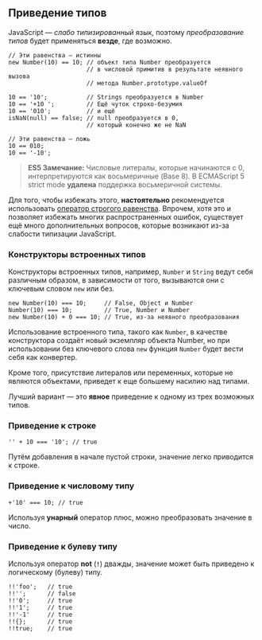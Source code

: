 ## Приведение типов

JavaScript — *слабо типизированный* язык, поэтому *преобразование типов* будет применяться **везде**, где возможно.

    // Эти равенства — истинны
    new Number(10) == 10; // объект типа Number преобразуется
                          // в числовой примитив в результате неявного вызова
                          // метода Number.prototype.valueOf

    10 == '10';           // Strings преобразуется в Number
    10 == '+10 ';         // Ещё чуток строко-безумия
    10 == '010';          // и ещё
    isNaN(null) == false; // null преобразуется в 0,
                          // который конечно же не NaN

    // Эти равенства — ложь
    10 == 010;
    10 == '-10';

> **ES5 Замечание:** Числовые литералы, которые начинаются с 0, интерпретируются как восьмеричные (Base 8). В ECMAScript 5 strict mode **удалена** поддержка восьмеричной системы.

Для того, чтобы избежать этого, **настоятельно** рекомендуется использовать [оператор строгого равенства](#types.equality). Впрочем, хотя это и позволяет избежать многих распространенных ошибок, существует ещё много дополнительных вопросов, которые возникают из-за слабости типизации JavaScript.

### Конструкторы встроенных типов

Конструкторы встроенных типов, например, `Number` и `String` ведут себя различным образом, в зависимости от того, вызываются они с ключевым словом `new` или без.

    new Number(10) === 10;     // False, Object и Number
    Number(10) === 10;         // True, Number и Number
    new Number(10) + 0 === 10; // True, из-за неявного преобразования

Использование встроенного типа, такого как `Number`, в качестве конструктора создаёт новый экземпляр объекта Number, но при использовании без ключевого слова `new` функция `Number` будет вести себя как конвертер.

Кроме того, присутствие литералов или переменных, которые не являются объектами, приведет к еще большему насилию над типами.

Лучший вариант — это **явное** приведение к одному из трех возможных типов.

### Приведение к строке

    '' + 10 === '10'; // true

Путём добавления в начале пустой строки, значение легко приводится к строке.

### Приведение к числовому типу

    +'10' === 10; // true

Используя **унарный** оператор плюс, можно преобразовать значение в число.

### Приведение к булеву типу

Используя оператор **not** (**`!`**) дважды, значение может быть приведено к логическому (булеву) типу.

    !!'foo';   // true
    !!'';      // false
    !!'0';     // true
    !!'1';     // true
    !!'-1'     // true
    !!{};      // true
    !!true;    // true

